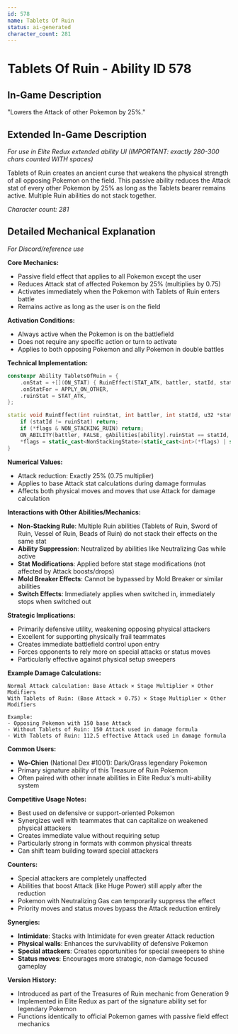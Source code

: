 ```yaml
---
id: 578
name: Tablets Of Ruin
status: ai-generated
character_count: 281
---
```


# Tablets Of Ruin - Ability ID 578

## In-Game Description
"Lowers the Attack of other Pokemon by 25%."

## Extended In-Game Description
*For use in Elite Redux extended ability UI (IMPORTANT: exactly 280-300 chars counted WITH spaces)*

Tablets of Ruin creates an ancient curse that weakens the physical strength of all opposing Pokemon on the field. This passive ability reduces the Attack stat of every other Pokemon by 25% as long as the Tablets bearer remains active. Multiple Ruin abilities do not stack together.

*Character count: 281*

## Detailed Mechanical Explanation
*For Discord/reference use*

**Core Mechanics:**
- Passive field effect that applies to all Pokemon except the user
- Reduces Attack stat of affected Pokemon by 25% (multiplies by 0.75)
- Activates immediately when the Pokemon with Tablets of Ruin enters battle
- Remains active as long as the user is on the field

**Activation Conditions:**
- Always active when the Pokemon is on the battlefield
- Does not require any specific action or turn to activate
- Applies to both opposing Pokemon and ally Pokemon in double battles

**Technical Implementation:**
```cpp
constexpr Ability TabletsOfRuin = {
    .onStat = +[](ON_STAT) { RuinEffect(STAT_ATK, battler, statId, stat, flags); },
    .onStatFor = APPLY_ON_OTHER,
    .ruinStat = STAT_ATK,
};

static void RuinEffect(int ruinStat, int battler, int statId, u32 *stat, NonStackingState *flags) {
    if (statId != ruinStat) return;
    if (*flags & NON_STACKING_RUIN) return;
    ON_ABILITY(battler, FALSE, gAbilities[ability].ruinStat == statId, return) *stat *= .75;
    *flags = static_cast<NonStackingState>(static_cast<int>(*flags) | static_cast<int>(NON_STACKING_RUIN));
}
```

**Numerical Values:**
- Attack reduction: Exactly 25% (0.75 multiplier)
- Applies to base Attack stat calculations during damage formulas
- Affects both physical moves and moves that use Attack for damage calculation

**Interactions with Other Abilities/Mechanics:**
- **Non-Stacking Rule**: Multiple Ruin abilities (Tablets of Ruin, Sword of Ruin, Vessel of Ruin, Beads of Ruin) do not stack their effects on the same stat
- **Ability Suppression**: Neutralized by abilities like Neutralizing Gas while active
- **Stat Modifications**: Applied before stat stage modifications (not affected by Attack boosts/drops)
- **Mold Breaker Effects**: Cannot be bypassed by Mold Breaker or similar abilities
- **Switch Effects**: Immediately applies when switched in, immediately stops when switched out

**Strategic Implications:**
- Primarily defensive utility, weakening opposing physical attackers
- Excellent for supporting physically frail teammates
- Creates immediate battlefield control upon entry
- Forces opponents to rely more on special attacks or status moves
- Particularly effective against physical setup sweepers

**Example Damage Calculations:**
```
Normal Attack calculation: Base Attack × Stage Multiplier × Other Modifiers
With Tablets of Ruin: (Base Attack × 0.75) × Stage Multiplier × Other Modifiers

Example: 
- Opposing Pokemon with 150 base Attack
- Without Tablets of Ruin: 150 Attack used in damage formula
- With Tablets of Ruin: 112.5 effective Attack used in damage formula
```

**Common Users:**
- **Wo-Chien** (National Dex #1001): Dark/Grass legendary Pokemon
- Primary signature ability of this Treasure of Ruin Pokemon
- Often paired with other innate abilities in Elite Redux's multi-ability system

**Competitive Usage Notes:**
- Best used on defensive or support-oriented Pokemon
- Synergizes well with teammates that can capitalize on weakened physical attackers
- Creates immediate value without requiring setup
- Particularly strong in formats with common physical threats
- Can shift team building toward special attackers

**Counters:**
- Special attackers are completely unaffected
- Abilities that boost Attack (like Huge Power) still apply after the reduction
- Pokemon with Neutralizing Gas can temporarily suppress the effect
- Priority moves and status moves bypass the Attack reduction entirely

**Synergies:**
- **Intimidate**: Stacks with Intimidate for even greater Attack reduction
- **Physical walls**: Enhances the survivability of defensive Pokemon
- **Special attackers**: Creates opportunities for special sweepers to shine
- **Status moves**: Encourages more strategic, non-damage focused gameplay

**Version History:**
- Introduced as part of the Treasures of Ruin mechanic from Generation 9
- Implemented in Elite Redux as part of the signature ability set for legendary Pokemon
- Functions identically to official Pokemon games with passive field effect mechanics